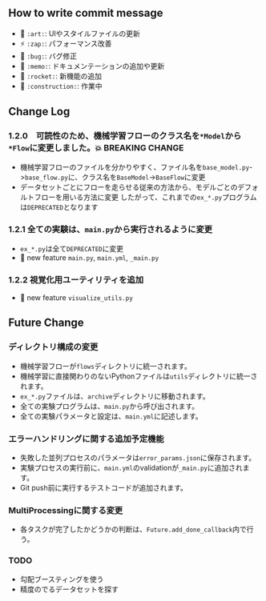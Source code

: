 ## How to write commit message
- 🎨 `:art:`: UIやスタイルファイルの更新
- ⚡️ `:zap:`: パフォーマンス改善
- 🐛 `:bug:`: バグ修正
- 📝 `:memo:`: ドキュメンテーションの追加や更新
- 🚀 `:rocket:`: 新機能の追加
- 🚧 `:construction:`: 作業中

## Change Log

### 1.2.0　可読性のため、機械学習フローのクラス名を`*Model`から`*Flow`に変更しました。💥 BREAKING CHANGE
- 機械学習フローのファイルを分かりやすく、ファイル名を`base_model.py`->`base_flow.py`に、クラス名を`BaseModel`->`BaseFlow`に変更
- データセットごとにフローを走らせる従来の方法から、モデルごとのデフォルトフローを用いる方法に変更
したがって、これまでの`ex_*.py`プログラムは`DEPRECATED`となります

### 1.2.1 全ての実験は、`main.py`から実行されるように変更
- `ex_*.py`は全て`DEPRECATED`に変更
- :rocket: new feature `main.py`, `main.yml`, `_main.py`

### 1.2.2 視覚化用ユーティリティを追加

- :rocket: new feature `visualize_utils.py`

## Future Change

### ディレクトリ構成の変更
- 機械学習フローが`flows`ディレクトリに統一されます。
- 機械学習に直接関わりのないPythonファイルは`utils`ディレクトリに統一されます。
- `ex_*.py`ファイルは、`archive`ディレクトリに移動されます。
- 全ての実験プログラムは、`main.py`から呼び出されます。
- 全ての実験パラメータと設定は、`main.yml`に記述します。

### エラーハンドリングに関する追加予定機能

- 失敗した並列プロセスのパラメータは`error_params.json`に保存されます。
- 実験プロセスの実行前に、`main.yml`のvalidationが`_main.py`に追加されます。
- Git push前に実行するテストコードが追加されます。

### MultiProcessingに関する変更
- 各タスクが完了したかどうかの判断は、`Future.add_done_callback`内で行う。

### TODO
- 勾配ブースティングを使う
- 精度のでるデータセットを探す


